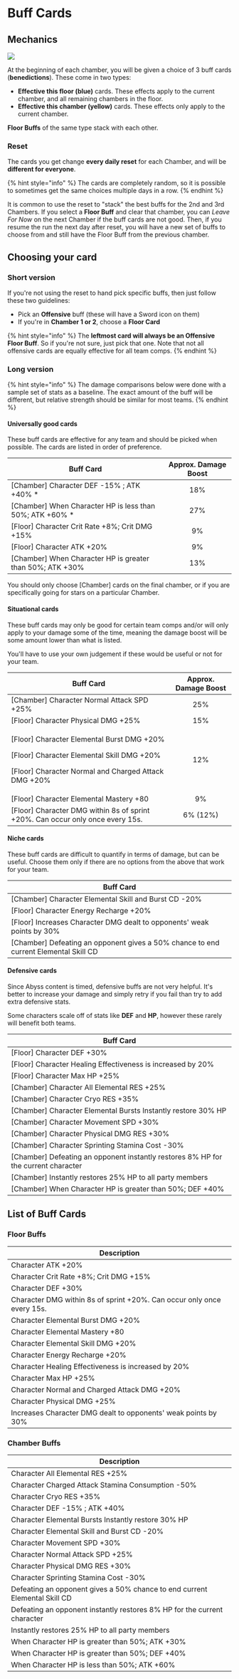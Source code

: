 # Buff Cards

## Mechanics

![](../.gitbook/assets/benediction.jpg)

At the beginning of each chamber, you will be given a choice of 3 buff cards (**benedictions**). These come in two types:

* **Effective this floor (blue)** cards. These effects apply to the current chamber, and all remaining chambers in the floor.
* **Effective this chamber (yellow)** cards. These effects only apply to the current chamber.

**Floor Buffs** of the same type stack with each other.

### Reset

The cards you get change **every daily reset** for each Chamber, and will be **different for everyone**. 

{% hint style="info" %}
The cards are completely random, so it is possible to sometimes get the same choices multiple days in a row.
{% endhint %}

It is common to use the reset to "stack" the best buffs for the 2nd and 3rd Chambers. If you select a **Floor Buff** and clear that chamber, you can _Leave For Now_ on the next Chamber if the buff cards are not good. Then, if you resume the run the next day after reset, you will have a new set of buffs to choose from and still have the Floor Buff from the previous chamber.

## Choosing your card

### Short version

If you're not using the reset to hand pick specific buffs, then just follow these two guidelines:

* Pick an **Offensive** buff (these will have a Sword icon on them)
* If you're in **Chamber 1 or 2**, choose a **Floor Card**

{% hint style="info" %}
The **leftmost card will always be an Offensive Floor Buff**. So if you're not sure, just pick that one. Note that not all offensive cards are equally effective for all team comps.
{% endhint %}

### Long version

{% hint style="info" %}
The damage comparisons below were done with a sample set of stats as a baseline. The exact amount of the buff will be different, but relative strength should be similar for most teams.
{% endhint %}

#### Universally good cards

These buff cards are effective for any team and should be picked when possible. The cards are listed in order of preference.

| Buff Card                                                  | Approx. Damage Boost |
| ---------------------------------------------------------- | :------------------: |
| \[Chamber] Character DEF -15% ; ATK +40% \*                |          18%         |
| \[Chamber] When Character HP is less than 50%; ATK +60% \* |          27%         |
| \[Floor] Character Crit Rate +8%; Crit DMG +15%            |          9%          |
| \[Floor] Character ATK +20%                                |          9%          |
| \[Chamber] When Character HP is greater than 50%; ATK +30% |          13%         |

You should only choose \[Chamber] cards on the final chamber, or if you are specifically going for stars on a particular Chamber.

#### Situational cards

These buff cards may only be good for certain team comps and/or will only apply to your damage some of the time, meaning the damage boost will be some amount lower than what is listed.

You'll have to use your own judgement if these would be useful or not for your team.

| **Buff Card**                                                                                                                                                        | Approx. Damage Boost |
| -------------------------------------------------------------------------------------------------------------------------------------------------------------------- | :------------------: |
| \[Chamber] Character Normal Attack SPD +25%                                                                                                                          |          25%         |
| \[Floor] Character Physical DMG +25%                                                                                                                                 |          15%         |
| <p>[Floor] Character Elemental Burst DMG +20%</p><p>[Floor] Character Elemental Skill DMG +20%</p><p>[Floor] Character Normal and Charged Attack DMG +20%</p><p></p> |          12%         |
| \[Floor] Character Elemental Mastery +80                                                                                                                             |          9%          |
| \[Floor] Character DMG within 8s of sprint +20%. Can occur only once every 15s.                                                                                      |       6% (12%)       |

#### Niche cards

These buff cards are difficult to quantify in terms of damage, but can be useful. Choose them only if there are no options from the above that work for your team.

| Buff Card                                                                             |
| ------------------------------------------------------------------------------------- |
| \[Chamber] Character Elemental Skill and Burst CD -20%                                |
| \[Floor] Character Energy Recharge +20%                                               |
| \[Floor] Increases Character DMG dealt to opponents' weak points by 30%               |
| \[Chamber] Defeating an opponent gives a 50% chance to end current Elemental Skill CD |

#### Defensive cards

Since Abyss content is timed, defensive buffs are not very helpful. It's better to increase your damage and simply retry if you fail than try to add extra defensive stats.

Some characters scale off of stats like **DEF** and **HP**, however these rarely will benefit both teams.

| Buff Card                                                                           |
| ----------------------------------------------------------------------------------- |
| \[Floor] Character DEF +30%                                                         |
| \[Floor] Character Healing Effectiveness is increased by 20%                        |
| \[Floor] Character Max HP +25%                                                      |
| \[Chamber] Character All Elemental RES +25%                                         |
| \[Chamber] Character Cryo RES +35%                                                  |
| \[Chamber] Character Elemental Bursts Instantly restore 30% HP                      |
| \[Chamber] Character Movement SPD +30%                                              |
| \[Chamber] Character Physical DMG RES +30%                                          |
| \[Chamber] Character Sprinting Stamina Cost -30%                                    |
| \[Chamber] Defeating an opponent instantly restores 8% HP for the current character |
| \[Chamber] Instantly restores 25% HP to all party members                           |
| \[Chamber] When Character HP is greater than 50%; DEF +40%                          |

## List of Buff Cards

### Floor Buffs

| Description                                                            |
| ---------------------------------------------------------------------- |
| Character ATK +20%                                                     |
| Character Crit Rate +8%; Crit DMG +15%                                 |
| Character DEF +30%                                                     |
| Character DMG within 8s of sprint +20%. Can occur only once every 15s. |
| Character Elemental Burst DMG +20%                                     |
| Character Elemental Mastery +80                                        |
| Character Elemental Skill DMG +20%                                     |
| Character Energy Recharge +20%                                         |
| Character Healing Effectiveness is increased by 20%                    |
| Character Max HP +25%                                                  |
| Character Normal and Charged Attack DMG +20%                           |
| Character Physical DMG +25%                                            |
| Increases Character DMG dealt to opponents' weak points by 30%         |

### Chamber Buffs

| Description                                                                |
| -------------------------------------------------------------------------- |
| Character All Elemental RES +25%                                           |
| Character Charged Attack Stamina Consumption -50%                          |
| Character Cryo RES +35%                                                    |
| Character DEF -15% ; ATK +40%                                              |
| Character Elemental Bursts Instantly restore 30% HP                        |
| Character Elemental Skill and Burst CD -20%                                |
| Character Movement SPD +30%                                                |
| Character Normal Attack SPD +25%                                           |
| Character Physical DMG RES +30%                                            |
| Character Sprinting Stamina Cost -30%                                      |
| Defeating an opponent gives a 50% chance to end current Elemental Skill CD |
| Defeating an opponent instantly restores 8% HP for the current character   |
| Instantly restores 25% HP to all party members                             |
| When Character HP is greater than 50%; ATK +30%                            |
| When Character HP is greater than 50%; DEF +40%                            |
| When Character HP is less than 50%; ATK +60%                               |

